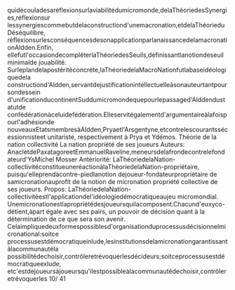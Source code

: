 quidécouladesaréflexionsurlaviabilitédumicromonde,delaThéoriedesSynergies,réflexionsur
lessynergiescommebutdelaconstructiond'unemacronation,etdelaThéorieduDéséquilibre,
réflexionsurlesconséquencesdesonapplicationparlanaissancedelamacronationAldden.Enfin,
ellefutl'occasiondecompléterlaThéoriedesSeuils,définissantlanotiondeseuilminimalde
jouabilité. 
Surleplandelapostéritéconcrète,laThéoriedelaMacroNationfutlabaseidéologiquedela
constructiond'Aldden,servantdejustificationintellectuelleàsonauteurtantpoursondessein
d'unificationducontinentSuddumicromondequepourlepassaged'Alddendustatutde
confédérationàceluidefédération.Elleservitégalementd'argumentaireàlafoispourl'adhésionde
nouveauxEtatsmembresàAldden,Pryaetl'Arsgentyne,etcontrelescourantssécessionnisteet
unitariste, respectivement à Prya et Ydémos. 
Théorie de la nation collectivité
La nation propriété de ses joueurs
Auteurs: 
AnacletdePaxatagoreetEmmanuelRaveline,meneursdelafrondecontrelefondateurd'YsMichel
Mosser 
Antériorité: 
LaThéoriedelaNation-collectivitéconstitueuneréactionàlaThéoriedelaNation-propriétaire,
puisqu'elleprendàcontre-piedlanotion dejoueur-fondateurpropriétaire de samicronationauprofit
de la notion de micronation propriété collective de ses joueurs. 
Propos: 
LaThéoriedelaNation-collectivitéestl'applicationdel'idéologiedémocratiqueaujeu
micromondial. 
Unemicronationestlapropriétédesjoueursquilacomposent.Chacund'euxyco-détient,àpart
égale avec ses pairs, un pouvoir de décision quant à la détermination de ce que sera son avenir. 
Celaimpliquedeuxformespossiblesd'organisationduprocessusdécisionnelmicronational:soitce
processusestdémocratiqueinlude,lesinstitutionsdelamicronationgarantissantàlacommunautéla
possibilitédechoisir,contrôleretrévoquerlesdécideurs;soitceprocessusestdémocratiqueexlude,
etc'estdejoueursàjoueursqu'ilestpossibleàlacommunautédechoisir,contrôleretrévoquerles
10/ 41